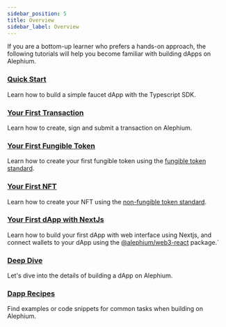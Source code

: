 ```yaml
---
sidebar_position: 5
title: Overview
sidebar_label: Overview
---
```


If you are a bottom-up learner who prefers a hands-on approach, the
following tutorials will help you become familiar with building dApps
on Alephium.

### [Quick Start](/dapps/tutorials/first-dapp)

Learn how to build a simple faucet dApp with the Typescript SDK.

### [Your First Transaction](/dapps/tutorials/first-transaction)

Learn how to create, sign and submit a transaction on Alephium.

### [Your First Fungible Token](/dapps/tutorials/first-fungible-token)

Learn how to create your first fungible token using the [fungible token standard](/dapps/standards/fungible-tokens).

### [Your First NFT](/dapps/tutorials/first-nft)

Learn how to create your NFT using the [non-fungible token standard](/dapps/standards/non-fungible-tokens).

### [Your First dApp with NextJs](/dapps/tutorials/first-dapp-with-nextjs)

Learn how to build your first dApp with web interface using Nextjs,
and connect wallets to your dApp using the
[@alephium/web3-react](https://github.com/alephium/alephium-web3/tree/master/packages/web3-react)
package.`

### [Deep Dive](/dapps/tutorials/deep-dive)

Let's dive into the details of building a dApp on Alephium.

### [Dapp Recipes](/dapps/tutorials/dapp-recipes)

Find examples or code snippets for common tasks when building on Alephium.
